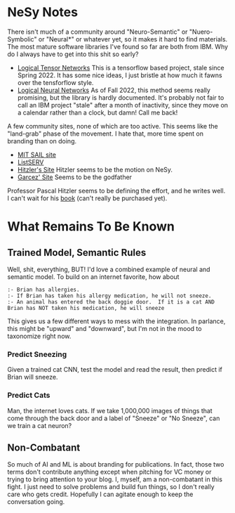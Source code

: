# NeSy Notes

There isn't much of a community around "Neuro-Semantic" or "Nuero-Symbolic" or "Neural*" or whatever yet, so it makes it hard to find materials. The most mature software libraries I've found so far are both from IBM.  Why do I always have to get into this shit so early?

* [Logical Tensor Networks](https://github.com/logictensornetworks) This is a tensorflow based project, stale since Spring 2022.  It has some nice ideas, I just bristle at how much it fawns over the tensforflow style.
* [Logical Neural Networks](https://github.com/IBM/LNN)  As of Fall 2022, this method seems really promising, but the library is hardly documented.  It's probably not fair to call an IBM project "stale" after a month of inactivity, since they move on a calendar rather than a clock, but damn!  Call me back!

A few community sites, none of which are too active.  This seems like the "land-grab" phase of the movement.  I hate that, more time spent on branding than on doing.

* [MIT SAIL site](http://www.neurosymbolic.org/)
* [ListSERV](https://www.jiscmail.ac.uk/cgi-bin/wa-jisc.exe?A0=NESY)
* [Hitzler's Site](https://people.cs.ksu.edu/~hitzler/nesy/) Hitzler seems to be the motion on NeSy.
* [Garcez' Site](https://www.staff.city.ac.uk/~aag/) Seems to be the godfather

Professor Pascal Hitzler seems to be defining the effort, and he writes well.  I can't wait for his [book](https://www.iospress.com/catalog/books/neuro-symbolic-artificial-intelligence-the-state-of-the-art) (can't really be purchased yet).

# What Remains To Be Known

## Trained Model, Semantic Rules

Well, shit, everything, BUT!  I'd love a combined example of neural and semantic model.  To build on an internet favorite, how about

```
:- Brian has allergies.
:- If Brian has taken his allergy medication, he will not sneeze.
:- An animal has entered the back doggie door.  If it is a cat AND Brian has NOT taken his medication, he will sneeze
```

This gives us a few different ways to mess with the integration.  In parlance, this might be "upward" and "downward", but I'm not in the mood to taxonomize right now.

### Predict Sneezing
Given a trained cat CNN, test the model and read the result, then predict if Brian will sneeze.

### Predict Cats
Man, the internet loves cats.  If we take 1,000,000 images of things that come through the back door and a label of "Sneeze" or "No Sneeze", can we train a cat neuron?


## Non-Combatant

So much of AI and ML is about branding for publications.  In fact, those two terms don't contribute anything except when pitching for VC money or trying to bring attention to your blog.  I, myself, am a non-combatant in this fight.  I just need to solve problems and build fun things, so I don't really care who gets credit. Hopefully I can agitate enough to keep the conversation going.